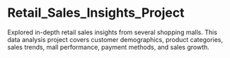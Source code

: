 # Retail_Sales_Insights_Project
Explored in-depth retail sales insights from several shopping malls. This data analysis project covers customer demographics, product categories, sales trends, mall performance, payment methods, and sales growth.
